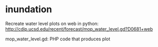 # inundation

Recreate water level plots on web in python:
http://cdip.ucsd.edu/recent/forecast/mop_water_level.gd?D0681+web

mop_water_level.gd: PHP code that produces plot

